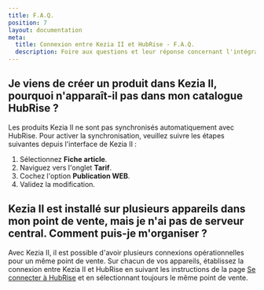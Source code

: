 ```yaml
---
title: F.A.Q.
position: 7
layout: documentation
meta:
  title: Connexion entre Kezia II et HubRise - F.A.Q.
  description: Foire aux questions et leur réponse concernant l'intégration de Kezia II avec HubRise.
---
```


## Je viens de créer un produit dans Kezia II, pourquoi n'apparaît-il pas dans mon catalogue HubRise ?

Les produits Kezia II ne sont pas synchronisés automatiquement avec HubRise. Pour activer la synchronisation, veuillez suivre les étapes suivantes depuis l'interface de Kezia II :
1. Sélectionnez **Fiche article**.
1. Naviguez vers l'onglet **Tarif**.
1. Cochez l'option **Publication WEB**.
1. Validez la modification.

## Kezia II est installé sur plusieurs appareils dans mon point de vente, mais je n'ai pas de serveur central. Comment puis-je m'organiser ?

Avec Kezia II, il est possible d'avoir plusieurs connexions opérationnelles pour un même point de vente. Sur chacun de vos appareils, établissez la connexion entre Kezia II et HubRise en suivant les instructions de la page [Se connecter à HubRise](/apps/kezia/connect-hubrise/) et en sélectionnant toujours le même point de vente.
